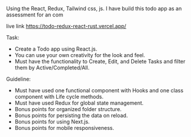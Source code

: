 
Using the React, Redux, Tailwind css, js.
 I have build this todo app as an assessment for an com

 live link https://todo-redux-react-rust.vercel.app/ 

Task:  
- Create a Todo app using React.js. 
- You can use your own creativity for the look and feel.
- Must have the functionality to Create, Edit, and Delete Tasks and filter them by Active/Completed/All.


Guideline:
 - Must have used one functional component with Hooks and one class component with Life cycle methods.
 - Must have used Redux for global state management.
 - Bonus points for organized folder structure.
 - Bonus points for persisting the data on reload.
 - Bonus points for using Next.js.
 - Bonus points for mobile responsiveness.
